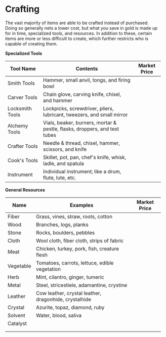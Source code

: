# Crafting

The vast majority of items are able to be crafted instead of purchased. Doing so generally nets a lower cost, but what you save in gold is made up for in time, specialized tools, and resources. In addition to these, certain items are more or less difficult to create, which further restricts who is capable of creating them.

**Specialized Tools**

| Tool Name       | Contents                                                                  | Market Price |
| --------------- | ------------------------------------------------------------------------- | ------------ |
| Smith Tools     | Hammer, small anvil, tongs, and firing bowl                               |              |
| Carver Tools    | Chain glove, carving knife, chisel, and hammer                            |              |
| Locksmith Tools | Lockpicks, screwdriver, pliers, lubricant, tweezers, and small mirror     |              |
| Alchemy Tools   | Vials, beaker, burners, mortar & pestle, flasks, droppers, and test tubes |              |
| Crafter Tools   | Needle & thread, chisel, hammer, scissors, and knife                      |              |
| Cook's Tools    | Skillet, pot, pan, chef's knife, whisk, ladle, and spatula                |              |
| Instrument      | Individual instrument; like a drum, flute, lute, etc.                     |              |

**General Resources**

| Name      | Examples                                              | Market Price |
| --------- | ----------------------------------------------------- | ------------ |
| Fiber     | Grass, vines, straw, roots, cotton                    |              |
| Wood      | Branches, logs, planks                                |              |
| Stone     | Rocks, boulders, pebbles                              |              |
| Cloth     | Wool cloth, fiber cloth, strips of fabric             |              |
| Meat      | Chicken, turkey, pork, fish, creature flesh           |              |
| Vegetable | Tomatoes, carrots, lettuce, edible vegetation         |              |
| Herb      | Mint, cilantro, ginger, tumeric                       |              |
| Metal     | Steel, stricestiele, adamantine, crystine             |              |
| Leather   | Cow leather, crystal leather, dragonhide, crystalhide |              |
| Crystal   | Azurite, topaz, diamond, ruby                         |              |
| Solvent   | Water, blood, saliva                                  |              |
| Catalyst  |                                                       |              |
|           |                                                       |              |
|           |                                                       |              |
